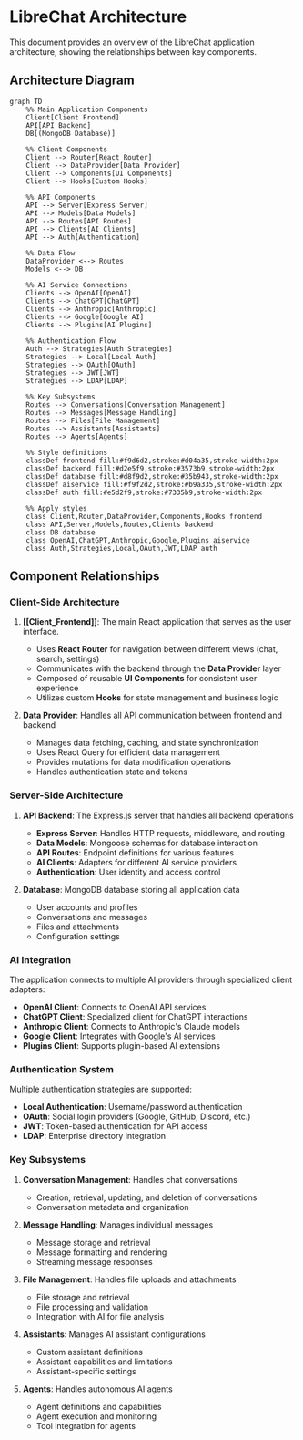 # LibreChat Architecture

This document provides an overview of the LibreChat application architecture, showing the relationships between key components.

## Architecture Diagram

```mermaid
graph TD
    %% Main Application Components
    Client[Client Frontend]
    API[API Backend]
    DB[(MongoDB Database)]
    
    %% Client Components
    Client --> Router[React Router]
    Client --> DataProvider[Data Provider]
    Client --> Components[UI Components]
    Client --> Hooks[Custom Hooks]
    
    %% API Components
    API --> Server[Express Server]
    API --> Models[Data Models]
    API --> Routes[API Routes]
    API --> Clients[AI Clients]
    API --> Auth[Authentication]
    
    %% Data Flow
    DataProvider <--> Routes
    Models <--> DB
    
    %% AI Service Connections
    Clients --> OpenAI[OpenAI]
    Clients --> ChatGPT[ChatGPT]
    Clients --> Anthropic[Anthropic]
    Clients --> Google[Google AI]
    Clients --> Plugins[AI Plugins]
    
    %% Authentication Flow
    Auth --> Strategies[Auth Strategies]
    Strategies --> Local[Local Auth]
    Strategies --> OAuth[OAuth]
    Strategies --> JWT[JWT]
    Strategies --> LDAP[LDAP]
    
    %% Key Subsystems
    Routes --> Conversations[Conversation Management]
    Routes --> Messages[Message Handling]
    Routes --> Files[File Management]
    Routes --> Assistants[Assistants]
    Routes --> Agents[Agents]
    
    %% Style definitions
    classDef frontend fill:#f9d6d2,stroke:#d04a35,stroke-width:2px
    classDef backend fill:#d2e5f9,stroke:#3573b9,stroke-width:2px
    classDef database fill:#d8f9d2,stroke:#35b943,stroke-width:2px
    classDef aiservice fill:#f9f2d2,stroke:#b9a335,stroke-width:2px
    classDef auth fill:#e5d2f9,stroke:#7335b9,stroke-width:2px
    
    %% Apply styles
    class Client,Router,DataProvider,Components,Hooks frontend
    class API,Server,Models,Routes,Clients backend
    class DB database
    class OpenAI,ChatGPT,Anthropic,Google,Plugins aiservice
    class Auth,Strategies,Local,OAuth,JWT,LDAP auth
```

## Component Relationships

### Client-Side Architecture

1. **[[Client_Frontend]]**: The main React application that serves as the user interface.
   - Uses **React Router** for navigation between different views (chat, search, settings)
   - Communicates with the backend through the **Data Provider** layer
   - Composed of reusable **UI Components** for consistent user experience
   - Utilizes custom **Hooks** for state management and business logic

2. **Data Provider**: Handles all API communication between frontend and backend
   - Manages data fetching, caching, and state synchronization
   - Uses React Query for efficient data management
   - Provides mutations for data modification operations
   - Handles authentication state and tokens

### Server-Side Architecture

1. **API Backend**: The Express.js server that handles all backend operations
   - **Express Server**: Handles HTTP requests, middleware, and routing
   - **Data Models**: Mongoose schemas for database interaction
   - **API Routes**: Endpoint definitions for various features
   - **AI Clients**: Adapters for different AI service providers
   - **Authentication**: User identity and access control

2. **Database**: MongoDB database storing all application data
   - User accounts and profiles
   - Conversations and messages
   - Files and attachments
   - Configuration settings

### AI Integration

The application connects to multiple AI providers through specialized client adapters:
- **OpenAI Client**: Connects to OpenAI API services
- **ChatGPT Client**: Specialized client for ChatGPT interactions
- **Anthropic Client**: Connects to Anthropic's Claude models
- **Google Client**: Integrates with Google's AI services
- **Plugins Client**: Supports plugin-based AI extensions

### Authentication System

Multiple authentication strategies are supported:
- **Local Authentication**: Username/password authentication
- **OAuth**: Social login providers (Google, GitHub, Discord, etc.)
- **JWT**: Token-based authentication for API access
- **LDAP**: Enterprise directory integration

### Key Subsystems

1. **Conversation Management**: Handles chat conversations
   - Creation, retrieval, updating, and deletion of conversations
   - Conversation metadata and organization

2. **Message Handling**: Manages individual messages
   - Message storage and retrieval
   - Message formatting and rendering
   - Streaming message responses

3. **File Management**: Handles file uploads and attachments
   - File storage and retrieval
   - File processing and validation
   - Integration with AI for file analysis

4. **Assistants**: Manages AI assistant configurations
   - Custom assistant definitions
   - Assistant capabilities and limitations
   - Assistant-specific settings

5. **Agents**: Handles autonomous AI agents
   - Agent definitions and capabilities
   - Agent execution and monitoring
   - Tool integration for agents
